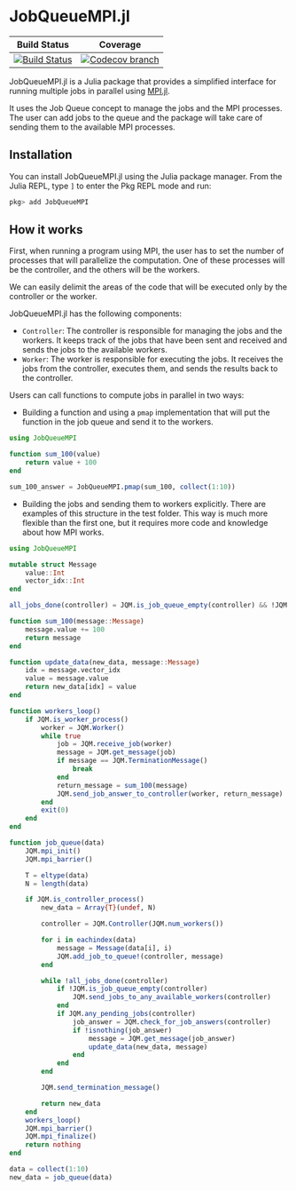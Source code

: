 # JobQueueMPI.jl

[build-img]: https://github.com/psrenergy/JobQueueMPI.jl/actions/workflows/test.yml/badge.svg?branch=master
[build-url]: https://github.com/psrenergy/JobQueueMPI.jl/actions?query=workflow%3ACI

[codecov-img]: https://codecov.io/gh/psrenergy/JobQueueMPI.jl/coverage.svg?branch=master
[codecov-url]: https://codecov.io/gh/psrenergy/JobQueueMPI.jl?branch=master

| **Build Status** | **Coverage** | 
|:-----------------:|:-----------------:|
| [![Build Status][build-img]][build-url] | [![Codecov branch][codecov-img]][codecov-url] |[![](https://img.shields.io/badge/docs-latest-blue.svg)](https://psrenergy.github.io/JobQueueMPI.jl/dev/)


JobQueueMPI.jl is a Julia package that provides a simplified interface for running multiple jobs in parallel using [MPI.jl](https://github.com/JuliaParallel/MPI.jl).

It uses the Job Queue concept to manage the jobs and the MPI processes. The user can add jobs to the queue and the package will take care of sending them to the available MPI processes.

## Installation

You can install JobQueueMPI.jl using the Julia package manager. From the Julia REPL, type `]` to enter the Pkg REPL mode and run:

```julia
pkg> add JobQueueMPI
```

## How it works

First, when running a program using MPI, the user has to set the number of processes that will parallelize the computation. One of these processes will be the controller, and the others will be the workers.

We can easily delimit the areas of the code that will be executed only by the controller or the worker.

JobQueueMPI.jl has the following components:

- `Controller`: The controller is responsible for managing the jobs and the workers. It keeps track of the jobs that have been sent and received and sends the jobs to the available workers.
- `Worker`: The worker is responsible for executing the jobs. It receives the jobs from the controller, executes them, and sends the results back to the controller.

Users can call functions to compute jobs in parallel in two ways:
 - Building a function and using a `pmap` implementation that will put the function in the job queue and send it to the workers.
```julia
using JobQueueMPI

function sum_100(value)
    return value + 100
end

sum_100_answer = JobQueueMPI.pmap(sum_100, collect(1:10))
```
 - Building the jobs and sending them to workers explicitly. There are examples of this structure in the test folder. This way is much more flexible than the first one, but it requires more code and knowledge about how MPI works.

```julia
using JobQueueMPI

mutable struct Message
    value::Int
    vector_idx::Int
end

all_jobs_done(controller) = JQM.is_job_queue_empty(controller) && !JQM.any_pending_jobs(controller)

function sum_100(message::Message)
    message.value += 100
    return message
end

function update_data(new_data, message::Message)
    idx = message.vector_idx
    value = message.value
    return new_data[idx] = value
end

function workers_loop()
    if JQM.is_worker_process()
        worker = JQM.Worker()
        while true
            job = JQM.receive_job(worker)
            message = JQM.get_message(job)
            if message == JQM.TerminationMessage()
                break
            end
            return_message = sum_100(message)
            JQM.send_job_answer_to_controller(worker, return_message)
        end
        exit(0)
    end
end

function job_queue(data)
    JQM.mpi_init()
    JQM.mpi_barrier()

    T = eltype(data)
    N = length(data)

    if JQM.is_controller_process()
        new_data = Array{T}(undef, N)

        controller = JQM.Controller(JQM.num_workers())

        for i in eachindex(data)
            message = Message(data[i], i)
            JQM.add_job_to_queue!(controller, message)
        end

        while !all_jobs_done(controller)
            if !JQM.is_job_queue_empty(controller)
                JQM.send_jobs_to_any_available_workers(controller)
            end
            if JQM.any_pending_jobs(controller)
                job_answer = JQM.check_for_job_answers(controller)
                if !isnothing(job_answer)
                    message = JQM.get_message(job_answer)
                    update_data(new_data, message)
                end
            end
        end

        JQM.send_termination_message()

        return new_data
    end
    workers_loop()
    JQM.mpi_barrier()
    JQM.mpi_finalize()
    return nothing
end

data = collect(1:10)
new_data = job_queue(data)
```